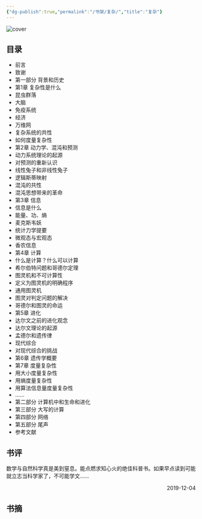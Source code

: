 ```yaml
---
{"dg-publish":true,"permalink":"/书架/复杂/","title":"复杂"}
---
```



![cover](https://s2.loli.net/2025/10/10/H91zh47cx3UrwfY.png)

## 目录


  - 前言
  - 致谢
  - 第一部分 背景和历史
  - 第1章 复杂性是什么
  - 昆虫群落
  - 大脑
  - 免疫系统
  - 经济
  - 万维网
  - 复杂系统的共性
  - 如何度量复杂性
  - 第2章 动力学、混沌和预测
  - 动力系统理论的起源
  - 对预测的重新认识
  - 线性兔子和非线性兔子
  - 逻辑斯蒂映射
  - 混沌的共性
  - 混沌思想带来的革命
  - 第3章 信息
  - 信息是什么
  - 能量、功、熵
  - 麦克斯韦妖
  - 统计力学提要
  - 微观态与宏观态
  - 香农信息
  - 第4章 计算
  - 什么是计算？什么可以计算
  - 希尔伯特问题和哥德尔定理
  - 图灵机和不可计算性
  - 定义为图灵机的明确程序
  - 通用图灵机
  - 图灵对判定问题的解决
  - 哥德尔和图灵的命运
  - 第5章 进化
  - 达尔文之前的进化观念
  - 达尔文理论的起源
  - 孟德尔和遗传律
  - 现代综合
  - 对现代综合的挑战
  - 第6章 遗传学概要
  - 第7章 度量复杂性
  - 用大小度量复杂性
  - 用熵度量复杂性
  - 用算法信息量度量复杂性
  - ……
  - 第二部分 计算机中和生命和进化
  - 第三部分 大写的计算
  - 第四部分 网络
  - 第五部分 尾声
  - 参考文献

## 书评

数学与自然科学真是美到窒息。能点燃求知心火的绝佳科普书。如果早点读到可能就立志当科学家了，不可能学文……

<p align="right">2019-12-04</p>

## 书摘